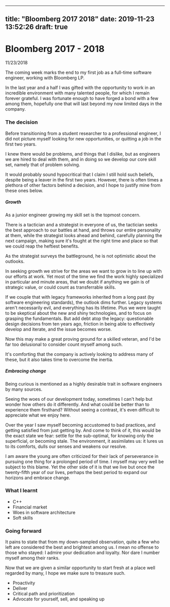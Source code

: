 
---
title: "Bloomberg 2017 2018"
date: 2019-11-23 13:52:26
draft: true
---

# Bloomberg 2017 - 2018

11/23/2018


The coming week marks the end to my first job as a full-time software engineer, working with Bloomberg LP.

In the last year and a half I was gifted with the opportunity to work in an incredible environment with many talented people, for which I remain forever grateful.
I was fortunate enough to have forged a bond with a few among them, hopefully one that will last beyond my now limited days in the company.

### The decision

Before transitioning from a student researcher to a professional engineer, I did not picture myself looking for new opportunities, or quitting a job in the first two years.

I knew there would be problems, and things that I dislike, but as engineers we are hired to deal with them, and in doing so we develop our core skill set, namely that of problem solving.

It would probably sound hypocritical that I claim I still hold such beliefs, despite being a leaver in the first two years.
However, there is often times a plethora of other factors behind a decision, and I hope to justify mine from these ones below.

##### Growth

As a junior engineer growing my skill set is the topmost concern.

There is a tactician and a strategist in everyone of us, the tactician seeks the best approach to our battles at hand, and throws our entire personality at them, while the strategist looks ahead and behind, carefully planning the next campaign, making sure it's fought at the right time and place so that we could reap the heftiest benefits.

As the strategist surveys the battleground, he is not optimistic about the outlooks.

In seeking growth we strive for the areas we want to grow in to line up with our efforts at work.
Yet most of the time we find the work highly specialized in particular and minute areas, that we doubt if anything we gain is of strategic value, or could count as transferrable skills.

If we couple that with legacy frameworks inherited from a long past (by software engineering standards), the outlook dims further.
Legacy systems aren't necessarily evil, and everything has its lifetime.
Plus we were taught to be skeptical about the new and shiny technologies, and to focus on grasping the fundamentals.
But add debt atop the legacy: questionable design decisions from ten years ago, friction in being able to effectively develop and iterate, and the issue becomes worse.

Now this may make a great proving ground for a skilled veteran, and I'd be far too delusional to consider count myself among such.

It's comforting that the company is actively looking to address many of these, but it also takes time to overcome the inertia.

##### Embracing change

Being curious is mentioned as a highly desirable trait in software engineers by many sources.

Seeing the woes of our development today, sometimes I can't help but wonder how others do it differently.
And what could be better than to experience them firsthand?
Without seeing a contrast, it's even difficult to appreciate what we enjoy here.

Over the year I saw myself becoming accustomed to bad practices, and getting satisfied from just getting by.
And come to think of it, this would be the exact state we fear: settle for the sub-optimal, for knowing only the superficial, or becoming stale.
The environment, it assimilates us: it lures us to its comforts, dulls our senses and weakens our resolve.

I am aware the young are often criticized for their lack of perseverance in pursuing one thing for a prolonged period of time.
I myself may very well be subject to this blame.
Yet the other side of it is that we live but once the twenty-fifth year of our lives, perhaps the best period to expand our horizons and embrace change.

### What I learnt

* C++
* Financial market
* Woes in software architecture
* Soft skills

### Going forward

It pains to state that from my down-sampled observation, quite a few who left are considered the best and brightest among us.
I mean no offense to those who stayed: I admire your dedication and loyalty.
Nor dare I number myself among their ranks.

Now that we are given a similar opportunity to start fresh at a place well regarded by many, I hope we make sure to treasure such.

* Proactivity
* Deliver
* Critical path and prioritization
* Advocate for yourself, sell, and speaking up

